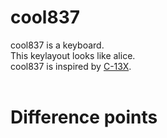 # cool837

cool837 is a keyboard.
<br>
This keylayout looks like alice.
<br>
cool837 is inspired by [C-13X](https://github.com/flurples/C-13X).
<br>
<br>
# Difference points
